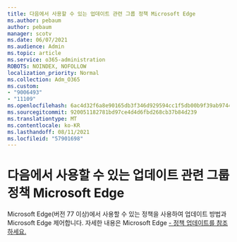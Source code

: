 ```yaml
---
title: 다음에서 사용할 수 있는 업데이트 관련 그룹 정책 Microsoft Edge
ms.author: pebaum
author: pebaum
manager: scotv
ms.date: 06/07/2021
ms.audience: Admin
ms.topic: article
ms.service: o365-administration
ROBOTS: NOINDEX, NOFOLLOW
localization_priority: Normal
ms.collection: Adm_O365
ms.custom:
- "9006493"
- "11109"
ms.openlocfilehash: 6ac4d32f6a8e90165db3f346d929594cc1f5db00b9f39ab9744ff1e017c58af1
ms.sourcegitcommit: 920051182781bd97ce4d4d6fbd268cb37b84d239
ms.translationtype: MT
ms.contentlocale: ko-KR
ms.lasthandoff: 08/11/2021
ms.locfileid: "57901698"
---
```

# <a name="use-update-related-group-policies-available-in-microsoft-edge"></a>다음에서 사용할 수 있는 업데이트 관련 그룹 정책 Microsoft Edge

Microsoft Edge(버전 77 이상)에서 사용할 수 있는 정책을 사용하여 업데이트 방법과 Microsoft Edge 제어합니다. 자세한 내용은 Microsoft Edge [- 정책 업데이트를 참조하세요.](https://docs.microsoft.com/DeployEdge/microsoft-edge-update-policies#available-policies)